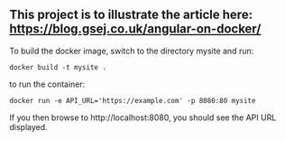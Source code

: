 ## This project is to illustrate the article here: https://blog.gsej.co.uk/angular-on-docker/

To build the docker image, switch to the directory mysite and run:

```
docker build -t mysite .
```

to run the container:

```
docker run -e API_URL='https://example.com' -p 8080:80 mysite
```

If you then browse to http://localhost:8080, you should see the API URL displayed.
